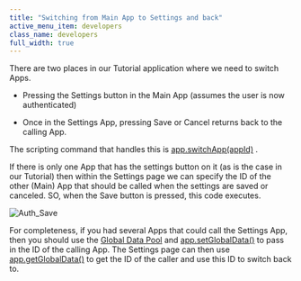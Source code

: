 ```yaml
---
title: "Switching from Main App to Settings and back"
active_menu_item: developers
class_name: developers
full_width: true
---
```



There are two places in our Tutorial application where we need to switch Apps.

 - Pressing the Settings button in the Main App (assumes the user is now authenticated)

 - Once in the Settings App, pressing Save or Cancel returns back to the calling App.

The scripting command that handles this is [app.switchApp(appId)](/developers/documentation/scripting-apis/client-api/app-functions/switchapp) .

If there is only one App that has the settings button on it (as is the case in our Tutorial) then within the Settings page we can specify the ID of the other (Main) App that should be called when the settings are saved or canceled. SO, when the Save button is pressed, this code executes.

![Auth\_Save](/img/docs/auth_save.zoom95.png)

For completeness, if you had several Apps that could call the Settings App, then you should use the [Global Data Pool](/developers/documentation/scripting-apis/client-api/global-data-pool-functions/) and [app.setGlobalData()](/developers/documentation/scripting-apis/client-api/global-data-pool-functions/setglobaldata) to pass in the ID of the calling App. The Settings page can then use [app.getGlobalData()](/developers/documentation/scripting-apis/client-api/global-data-pool-functions/getglobaldata) to get the ID of the caller and use this ID to switch back to.

